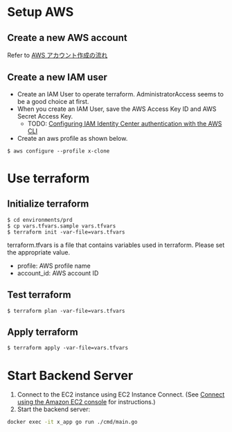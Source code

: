 # Setup AWS
## Create a new AWS account
Refer to [AWS アカウント作成の流れ](https://aws.amazon.com/jp/register-flow/)
## Create a new IAM user
- Create an IAM User to operate terraform. AdministratorAccess seems to be a good choice at first.
- When you create an IAM User, save the AWS Access Key ID and AWS Secret Access Key.
  - TODO: [Configuring IAM Identity Center authentication with the AWS CLI](https://docs.aws.amazon.com/cli/latest/userguide/cli-configure-sso.html)
- Create an aws profile as shown below.
```
$ aws configure --profile x-clone
```
# Use terraform
## Initialize terraform
```
$ cd environments/prd
$ cp vars.tfvars.sample vars.tfvars
$ terraform init -var-file=vars.tfvars
```
terraform.tfvars is a file that contains variables used in terraform. Please set the appropriate value.
- profile: AWS profile name
- account_id: AWS account ID
## Test terraform
```
$ terraform plan -var-file=vars.tfvars
```
## Apply terraform
```
$ terraform apply -var-file=vars.tfvars
```

# Start Backend Server
1. Connect to the EC2 instance using EC2 Instance Connect. (See [Connect using the Amazon EC2 console](https://docs.aws.amazon.com/AWSEC2/latest/UserGuide/ec2-instance-connect-methods.html#ec2-instance-connect-connecting-console) for instructions.)
2. Start the backend server:
```sh
docker exec -it x_app go run ./cmd/main.go
```
